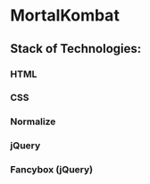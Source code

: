 # MortalKombat
## Stack of Technologies:
### HTML
### CSS
### Normalize
### jQuery
### Fancybox (jQuery)
